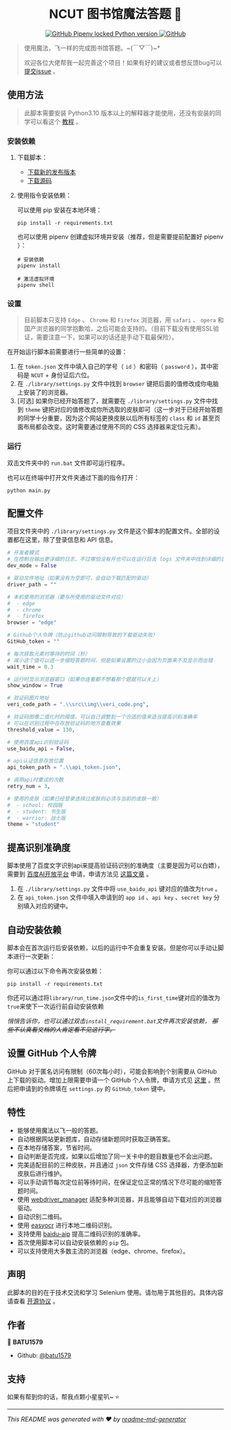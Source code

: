 <h1 align="center">NCUT 图书馆魔法答题 👋</h1>
<p align="center">
    <a href="#" target="_blank">
        <img alt="GitHub Pipenv locked Python version" src="https://img.shields.io/github/pipenv/locked/python-version/batu1579/NCUT-library-auto-answer">
    </a>
    <a href="#" target="_blank">
        <img alt="GitHub" src="https://img.shields.io/github/license/batu1579/NCUT-library-auto-answer">
    </a>
</p>

> 使用魔法，飞一样的完成图书馆答题。\~(￣▽￣)\~\*
>
> 欢迎各位大佬帮我一起完善这个项目！如果有好的建议或者想反馈bug可以 [提交issue](https://github.com/batu1579/NCUT-library-auto-answer/issues/new) 。

## 使用方法

> 此脚本需要安装 Python3.10 版本以上的解释器才能使用，还没有安装的同学可以看这个 [教程](https://zhuanlan.zhihu.com/p/344887837) 。

### 安装依赖

1. 下载脚本：

    - [下载新的发布版本](https://github.com/batu1579/NCUT-library-auto-answer/releases)
    - [下载源码](https://github.com/batu1579/NCUT-library-auto-answer/archive/refs/heads/main.zip)

2. 使用指令安装依赖：

    可以使用 pip 安装在本地环境：

    ```shell
    pip install -r requirements.txt
    ```

    也可以使用 pipenv 创建虚拟环境并安装（推荐，但是需要提前配置好 pipenv ）：

    ```shell
    # 安装依赖
    pipenv install

    # 激活虚拟环境
    pipenv shell
    ```

### 设置

> 目前脚本只支持 `Edge` 、 `Chrome` 和 `Firefox` 浏览器，用 `safari` 、 `opera` 和国产浏览器的同学抱歉哈，之后可能会支持的。（目前下载没有使用SSL验证，需要注意一下，如果可以的话还是手动下载最保险）。

在开始运行脚本前需要进行一些简单的设置：

1. 在 `token.json` 文件中填入自己的学号（ `id` ）和密码（ `password` ），其中密码是 `NCUT` + 身份证后六位。
2. 在 `./library/settings.py` 文件中找到 `browser` 键把后面的值修改成你电脑上安装了的浏览器。
3. [可选] 如果你已经开始答题了，就需要在 `./library/settings.py` 文件中找到 `theme` 键把对应的值修改成你所选取的皮肤即可（这一步对于已经开始答题的同学十分重要，因为这个网站更换皮肤以后所有标签的 `class` 和 `id` 甚至页面布局都会改变。这时需要通过使用不同的 CSS 选择器来定位元素）。

### 运行

双击文件夹中的 `run.bat` 文件即可运行程序。

也可以在终端中打开文件夹通过下面的指令打开：

```shell
python main.py
```

## 配置文件

项目文件夹中的 `./library/settings.py` 文件是这个脚本的配置文件。全部的设置都在这里，除了登录信息和 API 信息。

```python
# 开发者模式
# 在控制台输出更详细的日志，不过哪怕没有开也可以在运行后去 logs 文件夹中找到详细的日志文件
dev_mode = False

# 驱动文件地址（如果没有为空即可，会自动下载匹配的驱动）
driver_path = ""

# 本机使用的浏览器（要与所使用的驱动文件对应）
#  - edge
#  - chrome
#  - firefox
browser = "edge"

# Github个人令牌（防止github访问限制导致的下载驱动失败）
GitHub_token = ""

# 每次获取元素时等待的时间（秒）
# 减小这个值可以进一步缩短答题时间，但是如果设置的过小会因为页面来不及显示而出错
wait_time = 0.3

# 运行时显示浏览器窗口（如果你连看都不想看那个题就可以关上）
show_window = True

# 验证码图片地址
veri_code_path = ".\\src\\img\\veri_code.png",

# 验证码图像二值化时的阈值，可以自己调整到一个合适的值来适当提高识别准确率
# 可以在识别过程中在存放验证码的地方查看效果
threshold_value = 130,

# 使用百度api识别验证码
use_baidu_api = False,

# api认证信息存放位置
api_token_path = ".\\api_token.json",

# 调用api时重试的次数
retry_num = 3,

# 使用的皮肤（如果已经登录选择过皮肤则必须与当前的皮肤一致）
#  - school: 校园版
#  - student: 书生版
#  - warrior: 战士版
theme = "student"
```

## 提高识别准确度

脚本使用了百度文字识别api来提高验证码识别的准确度（主要是因为可以白嫖），需要到 [百度AI开放平台](https://ai.baidu.com/tech/ocr/general) 申请，申请方法见 [这篇文章](https://ai.baidu.com/ai-doc/OCR/dk3iqnq51) 。

1. 在 `./library/settings.py` 文件中将 `use_baidu_api` 键对应的值改为`true` 。
2. 在 `api_token.json` 文件中填入申请到的 `app id` 、`api key` 、`secret key` 分别填入对应的键中。

## 自动安装依赖

脚本会在首次运行后安装依赖，以后的运行中不会重复安装。但是你可以手动让脚本进行一次更新：

你可以通过以下命令再次安装依赖：

```shell
pip install -r requirements.txt
```

你还可以通过将`library/run_time.json`文件中的`is_first_time`键对应的值改为`true`来使下一次运行前自动安装依赖

_悄悄告诉你，也可以通过双击`install_requirement.bat`文件再次安装依赖， ~~那些不认真看文档的人肯定看不见这行字。~~_

## 设置 GitHub 个人令牌

GitHub 对于匿名访问有限制（60次每小时），可能会影响到个别需要从 GitHub 上下载的驱动。增加上限需要申请一个 GitHub 个人令牌，申请方式见 [这里](https://docs.github.com/cn/github/authenticating-to-github/keeping-your-account-and-data-secure/creating-a-personal-access-token) 。然后把申请到的令牌填在 `settings.py` 的 `GitHub_token` 键中。

## 特性

- 能够使用魔法以飞一般的答题。
- 自动根据网站更新题库，自动存储新题同时获取正确答案。
- 在本地存储答案，节省时间。
- 自动判断是否完成，如果以后增加了同一关卡中的题目数量也不会出问题。
- 完美适配目前的三种皮肤，并且通过 `json` 文件存储 CSS 选择器，方便添加新皮肤后进行维护。
- 可以手动调节每次定位前等待时间，在保证定位正常的情况下尽可能的缩短答题时间。
- 使用 [webdriver_manager](https://github.com/SergeyPirogov/webdriver_manager) 适配多种浏览器，并且能够自动下载对应的浏览器驱动。
- 自动识别二维码。
- 使用 [easyocr](https://github.com/JaidedAI/EasyOCR) 进行本地二维码识别。
- 支持使用 [baidu-aip](https://github.com/Baidu-AIP/python-sdk) 提高二维码识别的准确率。
- 首次使用脚本可以自动安装依赖的 `pip` 包。
- 可以支持使用大多数主流的浏览器（edge、chrome、firefox）。

## 声明

此脚本的目的在于技术交流和学习 Selenium 使用。请勿用于其他目的。具体内容请查看 [开源协议](https://github.com/batu1579/NCUT-library-auto-answer/blob/main/LICENSE) 。

## 作者

👤 **BATU1579**

- Github: [@batu1579](https://github.com/batu1579)

## 支持

如果有帮到你的话，帮我点颗小星星叭~ ⭐️

***
_This README was generated with ❤️ by [readme-md-generator](https://github.com/kefranabg/readme-md-generator)_
